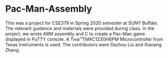 # Pac-Man-Assembly
This was a project for CSE379 in Spring 2020 semester at SUNY Buffalo. The relevant guidance and materials were provided during class. In the project, we wrote ARM assembly and C to create a Pac-Man game displayed in PuTTY console. A Tiva™TM4C123GH6PM Microcontroller from Texas Instruments is used. The contributors were Dazhou Liu and Xiaoang Zhang.
